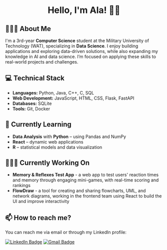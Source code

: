 <h1 align="center">Hello, I'm Ala! 👋🏻 </h1>


## 🙋🏼‍♀️ About Me
I'm a 3rd-year **Computer Science** student at the Military University of Technology (WAT), specializing in **Data Science**.
I enjoy building applications and exploring data-driven solutions, while also expanding my knowledge in AI and data science. 
I’m focused on applying these skills to real-world projects and challenges.

## 💻 Technical Stack
- **Languages:** Python, Java, C++, C, SQL
- **Web Development:** JavaScript, HTML, CSS, Flask, FastAPI
- **Databases:** SQLite
- **Tools:** Git, Docker

## 🌱 Currently Learning
- **Data Analysis** with **Python** – using Pandas and NumPy
- **React** – dynamic web applications
- **R** – statistical models and data visualization

## 👩🏼‍💻 Currently Working On 
- **Memory & Reflexes Test App** - a web app to test users' reaction times and memory through engaging mini-games, with real-time scoring and rankings
- **FlowDraw** - a tool for creating and sharing flowcharts, UML, and network diagrams, working in the frontend team using React to build the UI and improve interactivity

## 📫 How to reach me? 
You can reach me via email or through my LinkedIn profile:

[![LinkedIn Badge](https://img.shields.io/badge/LinkedIn-%230077B5?style=for-the-badge&logo=linkedin&logoColor=white)](https://www.linkedin.com/in/alicjaszmigiel/)
[![Gmail Badge](https://img.shields.io/badge/Gmail-%23D44638?style=for-the-badge&logo=gmail&logoColor=white)](mailto:szmigiel.alicja1@gmail.com)

